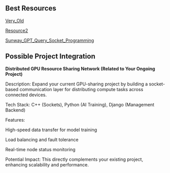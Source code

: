 ## **Best Resources**

[Very_Old](https://www.youtube.com/playlist?list=PLPUbh_UILtZXnBJZf6Oo3DoWLhfJIoumI)

[Resource2](https://www.youtube.com/playlist?list=PLhnN2F9NiVmAMn9iGB_Rtjs3aGef3GpSm)

[Sunway_GPT_Query_Socket_Programming](https://chatgpt.com/share/681ccd56-ee6c-8013-94f3-a1fa2b95e2ed)

## **Possible Project Integration**

**Distributed GPU Resource Sharing Network (Related to Your Ongoing Project)**

Description: Expand your current GPU-sharing project by building a socket-based communication layer for distributing compute tasks across connected devices.

Tech Stack: C++ (Sockets), Python (AI Training), Django (Management Backend)

Features:

High-speed data transfer for model training

Load balancing and fault tolerance

Real-time node status monitoring

Potential Impact: This directly complements your existing project, enhancing scalability and performance.
